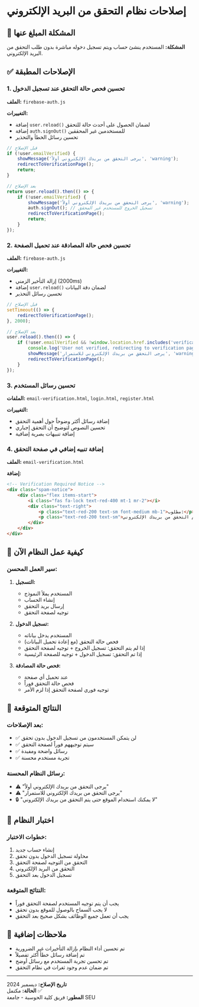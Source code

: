 # إصلاحات نظام التحقق من البريد الإلكتروني

## 🐛 المشكلة المبلغ عنها

**المشكلة:** المستخدم ينشئ حساب ويتم تسجيل دخوله مباشرة بدون طلب التحقق من البريد الإلكتروني.

## ✅ الإصلاحات المطبقة

### 1. تحسين فحص حالة التحقق عند تسجيل الدخول

**الملف:** `firebase-auth.js`

**التغييرات:**
- إضافة `user.reload()` لضمان الحصول على أحدث حالة للتحقق
- إضافة `auth.signOut()` للمستخدمين غير المحققين
- تحسين رسائل الخطأ والتحذير

```javascript
// قبل الإصلاح
if (!user.emailVerified) {
    showMessage('يرجى التحقق من بريدك الإلكتروني أولاً', 'warning');
    redirectToVerificationPage();
    return;
}

// بعد الإصلاح
return user.reload().then(() => {
    if (!user.emailVerified) {
        showMessage('يرجى التحقق من بريدك الإلكتروني أولاً', 'warning');
        auth.signOut(); // تسجيل الخروج للمستخدم غير المحقق
        redirectToVerificationPage();
        return;
    }
});
```

### 2. تحسين فحص حالة المصادقة عند تحميل الصفحة

**الملف:** `firebase-auth.js`

**التغييرات:**
- إزالة التأخير الزمني (2000ms)
- إضافة `user.reload()` لضمان دقة البيانات
- تحسين رسائل التحذير

```javascript
// قبل الإصلاح
setTimeout(() => {
    redirectToVerificationPage();
}, 2000);

// بعد الإصلاح
user.reload().then(() => {
    if (!user.emailVerified && !window.location.href.includes('verification')) {
        console.log('User not verified, redirecting to verification page');
        showMessage('يرجى التحقق من بريدك الإلكتروني للاستمرار', 'warning');
        redirectToVerificationPage();
    }
});
```

### 3. تحسين رسائل المستخدم

**الملفات:** `email-verification.html`, `login.html`, `register.html`

**التغييرات:**
- إضافة رسائل أكثر وضوحاً حول أهمية التحقق
- تحسين النصوص لتوضيح أن التحقق إجباري
- إضافة تنبيهات بصرية إضافية

### 4. إضافة تنبيه إضافي في صفحة التحقق

**الملف:** `email-verification.html`

**إضافة:**
```html
<!-- Verification Required Notice -->
<div class="spam-notice">
    <div class="flex items-start">
        <i class="fas fa-lock text-red-400 mt-1 mr-2"></i>
        <div class="text-right">
            <p class="text-red-200 text-sm font-medium mb-1">مطلوب:</p>
            <p class="text-red-200 text-sm">لا يمكنك استخدام الموقع حتى يتم التحقق من بريدك الإلكتروني</p>
        </div>
    </div>
</div>
```

## 🔧 كيفية عمل النظام الآن

### سير العمل المحسن:

1. **التسجيل:**
   - المستخدم يملأ النموذج
   - إنشاء الحساب
   - إرسال بريد التحقق
   - توجيه لصفحة التحقق

2. **تسجيل الدخول:**
   - المستخدم يدخل بياناته
   - فحص حالة التحقق (مع إعادة تحميل البيانات)
   - إذا لم يتم التحقق: تسجيل الخروج + توجيه لصفحة التحقق
   - إذا تم التحقق: تسجيل الدخول + توجيه للصفحة الرئيسية

3. **فحص حالة المصادقة:**
   - عند تحميل أي صفحة
   - فحص حالة التحقق فوراً
   - توجيه فوري لصفحة التحقق إذا لزم الأمر

## 🎯 النتائج المتوقعة

### بعد الإصلاحات:
- ✅ لن يتمكن المستخدمون من تسجيل الدخول بدون تحقق
- ✅ سيتم توجيههم فوراً لصفحة التحقق
- ✅ رسائل واضحة ومفيدة
- ✅ تجربة مستخدم محسنة

### رسائل النظام المحسنة:
- ⚠️ "يرجى التحقق من بريدك الإلكتروني أولاً"
- ⚠️ "يرجى التحقق من بريدك الإلكتروني للاستمرار"
- 🔒 "لا يمكنك استخدام الموقع حتى يتم التحقق من بريدك الإلكتروني"

## 🧪 اختبار النظام

### خطوات الاختبار:
1. إنشاء حساب جديد
2. محاولة تسجيل الدخول بدون تحقق
3. التحقق من التوجيه لصفحة التحقق
4. التحقق من البريد الإلكتروني
5. تسجيل الدخول بعد التحقق

### النتائج المتوقعة:
- يجب أن يتم توجيه المستخدم لصفحة التحقق فوراً
- لا يجب السماح بالوصول للموقع بدون تحقق
- يجب أن تعمل جميع الوظائف بشكل صحيح بعد التحقق

## 📝 ملاحظات إضافية

- تم تحسين أداء النظام بإزالة التأخيرات غير الضرورية
- تم إضافة رسائل خطأ أكثر تفصيلاً
- تم تحسين تجربة المستخدم مع رسائل أوضح
- تم ضمان عدم وجود ثغرات في نظام التحقق

---

**تاريخ الإصلاح:** ديسمبر 2024  
**الحالة:** مكتمل ✅  
**المطور:** فريق كلية الحوسبة - جامعة SEU 